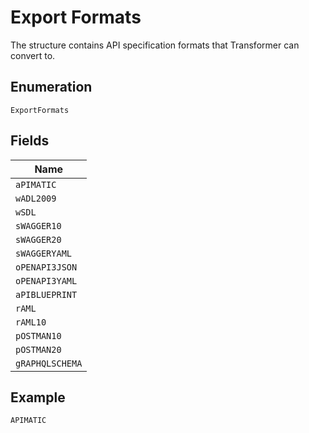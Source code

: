 
# Export Formats

The structure contains API specification formats that Transformer can convert to.

## Enumeration

`ExportFormats`

## Fields

| Name |
|  --- |
| `aPIMATIC` |
| `wADL2009` |
| `wSDL` |
| `sWAGGER10` |
| `sWAGGER20` |
| `sWAGGERYAML` |
| `oPENAPI3JSON` |
| `oPENAPI3YAML` |
| `aPIBLUEPRINT` |
| `rAML` |
| `rAML10` |
| `pOSTMAN10` |
| `pOSTMAN20` |
| `gRAPHQLSCHEMA` |

## Example

```
APIMATIC
```


